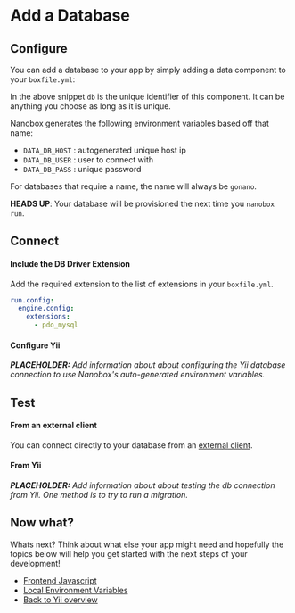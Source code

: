 # Add a Database

## Configure
You can add a database to your app by simply adding a data component to your `boxfile.yml`:

<div class="meta" data-class="snippet" data-optional-components="mysql,postgres" ></div>

In the above snippet `db` is the unique identifier of this component. It can be anything you choose as long as it is unique.

Nanobox generates the following environment variables based off that name:

* `DATA_DB_HOST` : autogenerated unique host ip
* `DATA_DB_USER` : user to connect with
* `DATA_DB_PASS` : unique password

For databases that require a name, the name will always be `gonano`.

**HEADS UP**: Your database will be provisioned the next time you `nanobox run`.

## Connect

#### Include the DB Driver Extension
Add the required extension to the list of extensions in your `boxfile.yml`.

```yaml
run.config:
  engine.config:
    extensions:
      - pdo_mysql
```

#### Configure Yii

_**PLACEHOLDER:** Add information about about configuring the Yii database connection to use Nanobox's auto-generated environment variables._

## Test

#### From an external client
You can connect directly to your database from an <a href="https://docs.nanobox.io/data-management/managing-local-data/" target="\_blank">external client</a>.

#### From Yii
_**PLACEHOLDER:** Add information about about testing the db connection from Yii. One method is to try to run a migration._

## Now what?
Whats next? Think about what else your app might need and hopefully the topics below will help you get started with the next steps of your development!

* [Frontend Javascript](/php/yii/frontend-javascript)
* [Local Environment Variables](/php/yii/local-evars)
* [Back to Yii overview](/php/yii)
